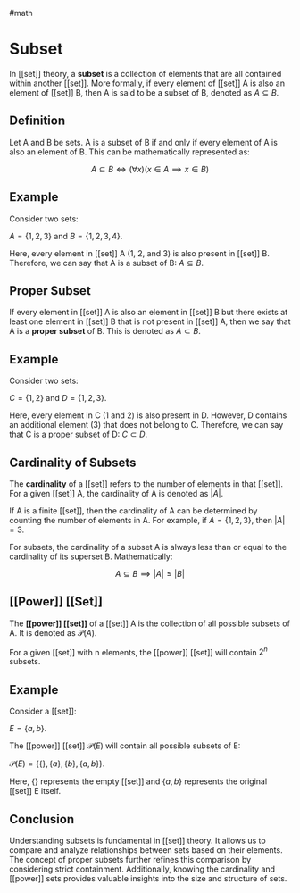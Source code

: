 #math 


# Subset

In [[set]] theory, a **subset** is a collection of elements that are all contained within another [[set]]. More formally, if every element of [[set]] A is also an element of [[set]] B, then A is said to be a subset of B, denoted as $A \subseteq B$. 

## Definition

Let A and B be sets. A is a subset of B if and only if every element of A is also an element of B. This can be mathematically represented as:

$$
A \subseteq B \iff (\forall x)(x \in A \implies x \in B)
$$

## Example

Consider two sets:

$A = \{1, 2, 3\}$ and $B = \{1, 2, 3, 4\}$.

Here, every element in [[set]] A (1, 2, and 3) is also present in [[set]] B. Therefore, we can say that A is a subset of B: $A \subseteq B$.

## Proper Subset

If every element in [[set]] A is also an element in [[set]] B but there exists at least one element in [[set]] B that is not present in [[set]] A, then we say that A is a **proper subset** of B. This is denoted as $A \subset B$.

## Example

Consider two sets:

$C = \{1, 2\}$ and $D = \{1, 2, 3\}$.

Here, every element in C (1 and 2) is also present in D. However, D contains an additional element (3) that does not belong to C. Therefore, we can say that C is a proper subset of D: $C \subset D$.

## Cardinality of Subsets

The **cardinality** of a [[set]] refers to the number of elements in that [[set]]. For a given [[set]] A, the cardinality of A is denoted as $|A|$. 

If A is a finite [[set]], then the cardinality of A can be determined by counting the number of elements in A. For example, if $A = \{1, 2, 3\}$, then $|A| = 3$.

For subsets, the cardinality of a subset A is always less than or equal to the cardinality of its superset B. Mathematically:

$$
A \subseteq B \implies |A| \leq |B|
$$

## [[Power]] [[Set]]

The **[[power]] [[set]]** of a [[set]] A is the collection of all possible subsets of A. It is denoted as $\mathcal{P}(A)$.

For a given [[set]] with n elements, the [[power]] [[set]] will contain $2^n$ subsets.

## Example

Consider a [[set]]:

$E = \{a, b\}$.

The [[power]] [[set]] $\mathcal{P}(E)$ will contain all possible subsets of E:

$\mathcal{P}(E) = \{\{\}, \{a\}, \{b\}, \{a, b\}\}$.

Here, $\{\}$ represents the empty [[set]] and $\{a, b\}$ represents the original [[set]] E itself.

## Conclusion

Understanding subsets is fundamental in [[set]] theory. It allows us to compare and analyze relationships between sets based on their elements. The concept of proper subsets further refines this comparison by considering strict containment. Additionally, knowing the cardinality and [[power]] sets provides valuable insights into the size and structure of sets.